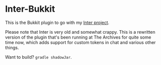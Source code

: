 Inter-Bukkit
============

This is the Bukkit plugin to go with my [Inter project](https://github.com/gdude2002/Inter).

Please note that Inter is very old and somewhat crappy. This is a rewritten version of the plugin that's been running
at The Archives for quite some time now, which adds support for custom tokens in chat and various other things.

Want to build? `gradle shadowJar`.